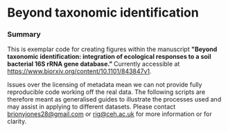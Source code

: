 # Beyond taxonomic identification

### Summary
This is exemplar code for creating figures within the manuscript <b>"Beyond taxonomic identification: integration of ecological responses to a soil bacterial 16S rRNA gene database." </b>
Currently accessible at https://www.biorxiv.org/content/10.1101/843847v1.

Issues over the licensing of metadata mean we can not provide fully reproducible code working off the real data. The following scripts are therefore meant as generalised guides to illustrate the processes used and may assist in applying to different datasets. Please contact brionyjones28@gmail.com or rig@ceh.ac.uk for more information or for clarity.


